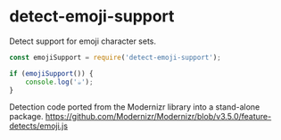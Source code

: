 # detect-emoji-support
Detect support for emoji character sets.

```js
const emojiSupport = require('detect-emoji-support');

if (emojiSupport()) {
    console.log('☕');
}
```

Detection code ported from the Modernizr library into a stand-alone package.
https://github.com/Modernizr/Modernizr/blob/v3.5.0/feature-detects/emoji.js

